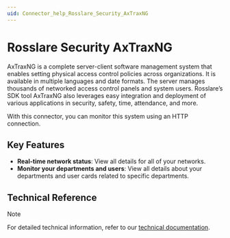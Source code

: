 ```yaml
---
uid: Connector_help_Rosslare_Security_AxTraxNG
---
```


# Rosslare Security AxTraxNG

AxTraxNG is a complete server-client software management system that enables setting physical access control policies across organizations. It is available in multiple languages and date formats. The server manages thousands of networked access control panels and system users. Rosslare’s SDK tool AxTraxNG also leverages easy integration and deployment of various applications in security, safety, time, attendance, and more.

With this connector, you can monitor this system using an HTTP connection.

## Key Features

- **Real-time network status**: View all details for all of your networks.
- **Monitor your departments and users**: View all details about your departments and user cards related to specific departments.

## Technical Reference

> [!NOTE]
> For detailed technical information, refer to our [technical documentation](xref:Connector_help_Rosslare_Security_AxTraxNG_Technical).
